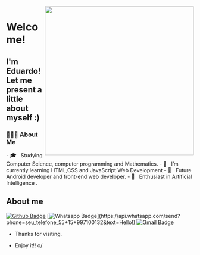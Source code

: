 
<img align="right" width="400" height="400" src="https://user-images.githubusercontent.com/80079390/114187224-21332280-991e-11eb-8c0b-ef67ace8b406.jpg">
 
# Welcome!
 
## I'm Eduardo!Let me present a little about myself :)
 
 <h3> 👨🏻‍💻 About Me </h3>
- 🎓 &nbsp; Studying Computer Science, computer programming and Mathematics.
- 🔭 &nbsp; I’m currently learning HTML,CSS and JavaScript Web Development
- 💼 &nbsp; Future Android developer and front-end web developer.
- 🌱 &nbsp; Enthusiast in Artificial Intelligence .

 
 
## About me 
[![Github Badge](https://img.shields.io/badge/-Github-000?style=flat-square&logo=Github&logoColor=white&link=https://github.com/duzin12)](https://github.com/duzin12)
[![Whatsapp Badge](https://img.shields.io/badge/-Whatsapp-4CA143?style=flat-square&labelColor=4CA143&logo=whatsapp&logoColor=white&link=https://api.whatsapp.com/send?phone=seu_telefone_55+15+997100132&text=Hello!)](https://api.whatsapp.com/send?phone=seu_telefone_55+15+997100132&text=Hello!)
[![Gmail Badge](https://img.shields.io/badge/-Gmail-c14438?style=flat-square&logo=Gmail&logoColor=white&link=mailto:eduardobd2912@gmail.com)](mailto:eduardobd2912@gmail.com)
 
- Thanks for visiting. 
 
- Enjoy it!! o/


